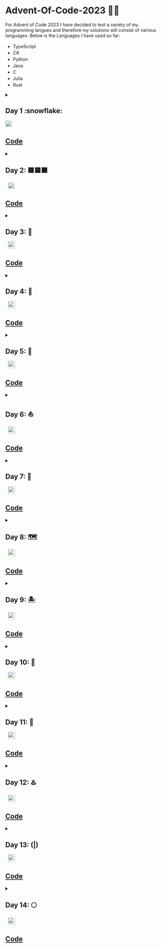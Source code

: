 # Advent-Of-Code-2023 :santa::christmas_tree:
For Advent of Code 2023 I have decided to test a variety of my programming langues and therefore my solutions will consist of various languages. Below is the Languages I have used so far:
- TypeScript <img width="17" height="17" src="https://cdn.jsdelivr.net/gh/devicons/devicon/icons/typescript/typescript-original.svg" />
- C# <img width="17" height="17" src="https://cdn.jsdelivr.net/gh/devicons/devicon/icons/csharp/csharp-original.svg" />
- Python <img width="17" height="17" src="https://cdn.jsdelivr.net/gh/devicons/devicon/icons/python/python-original.svg" />
- Java <img width="17" height="17" src="https://cdn.jsdelivr.net/gh/devicons/devicon/icons/java/java-original.svg" />
- C <img width="17" height="17" src="https://cdn.jsdelivr.net/gh/devicons/devicon/icons/c/c-original.svg" />
- Julia <img width="17" height="17" src="https://cdn.jsdelivr.net/gh/devicons/devicon/icons/julia/julia-original.svg" />
- Rust <img width="17" height="17" src="https://cdn.jsdelivr.net/gh/devicons/devicon/icons/rust/rust-plain.svg" />
<details closed >
  <summary>
    <h2>Day 1 :snowflake:</h2>
    <img width="20" height="20" src="https://cdn.jsdelivr.net/gh/devicons/devicon/icons/typescript/typescript-original.svg" />&nbsp;
    <h2><a href="https://github.com/Hollerina/Advent-Of-Code-2023/blob/658c449d9fbf7ea7c3e84fadd49ecf9703801fa5/day1/day1.ts">Code</a></h2>
  </summary>
<ul>
  <li>
    <b>Part 1:</b><br/>
    <b>&emsp;Input:</b><br/>
    <span>&emsp;&emsp;&emsp;List of strings containing numbers and characters. </span><br/>
    <b>&emsp;Task:</b><br/>
    <span>&emsp;&emsp;&emsp;For each element in the strings list find the first and last number to combine them to make a new number.</span><br/>
    <span>&emsp;&emsp;&emsp;Such as "wed3hgpt5" would form "35". Add all these values up to get output.</span><br/>
    <b>&emsp;Output:</b><br/>
    <span>&emsp;&emsp;&emsp;The summation of all the strings values.</span><br/>
    <b>&emsp;Soloution Overview:</b><br/>
    <span>&emsp;&emsp;&emsp;For each string in the list loop through each index and check if current index can be converted to number.</span><br/>
    <span>&emsp;&emsp;&emsp;Continue until the first and last numbers are found in the string. When found create new number and add to a running total.</span>
  </li>
  <li>
    <b>Part 2:</b><br/>
    <b>&emsp;Input:</b><br/>
    <span>&emsp;&emsp;&emsp;List of strings containing numbers and characters. </span><br/>
    <b>&emsp;Task:</b><br/>
    <span>&emsp;&emsp;&emsp;For each element in the strings list find the first and last number to combine them to make a new number.</span><br/>
    <span>&emsp;&emsp;&emsp;Where numbers may be represented in their numerical format or string format (7, "seven").</span><br/>
    <span>&emsp;&emsp;&emsp;Such as "twone4" would form "24". Add all these values up to get output.</span><br/>
    <b>&emsp;Output:</b><br/>
    <span>&emsp;&emsp;&emsp;The summation of all the strings values.</span><br/>
    <b>&emsp;Soloution Overview:</b><br/>
    <span>&emsp;&emsp;&emsp;For each string in the list loop through each index and check if current index can be converted to number.</span><br/>
    <span>&emsp;&emsp;&emsp;If it can't be converted then check if the current index character is same as any of the starting characters of the words for numbers.</span></br>
    <span>&emsp;&emsp;&emsp;If it matches any loop through each possibility for that character comparing each to the original string.</span></br>
    <span>&emsp;&emsp;&emsp;If a match is found then use the conversion hashmap to create the new number to be used in the summation.</span></br>
    <span>&emsp;&emsp;&emsp;Continue until the first and last numbers are found in the string. When found create new number and add to a running total.</span>
  </li>
</ul>
</details>
<details closed>
  <summary>
    <h2>Day 2: 🟥🟦🟩</h2>&nbsp;
    <img width="20" height="20" src="https://cdn.jsdelivr.net/gh/devicons/devicon/icons/typescript/typescript-original.svg" />&nbsp;
    <h2><a href="https://github.com/Hollerina/Advent-Of-Code-2023/blob/658c449d9fbf7ea7c3e84fadd49ecf9703801fa5/day2/day2.ts">Code</a></h2>
  </summary>
  <ul>
    <li>
      <b>Part 1:</b><br/>
      <b>&emsp;Input:</b><br/>
      <span>&emsp;&emsp;&emsp;List of games which include the sets played within each game.</span><br/>
      <b>&emsp;Task:</b><br/>
      <span>&emsp;&emsp;&emsp;See if the games can be played with only allowing 12 red, 13 green and 14 blue cubes.</span><br/>
      <span>&emsp;&emsp;&emsp;Add up all the game IDs of the games that are possible.</span><br/>
      <b>&emsp;Output;</b></br>
      <span>&emsp;&emsp;&emsp;Summation of game IDs</span><br/>
      <b>&emsp;Solution Overview:</b></br>
      <span>&emsp;&emsp;&emsp;For each different game split the input up into the different sets given.</span><br/>
      <span>&emsp;&emsp;&emsp;For each element in the set find the maximum number it can be for that colour and compare to the value.</span><br/>
      <span>&emsp;&emsp;&emsp;If it is smaller than the value it can be then can add to count to show this set is valid.</span><br/>
      <span>&emsp;&emsp;&emsp;Check after each game loop through if all sets are valid. If they are add to the running total</span><br/>
    </li>
    <li>
      <b>Part 2:</b><br/>
      <b>&emsp;Input:</b><br/>
      <span>&emsp;&emsp;&emsp;List of games which include the sets played within each game.</span><br/>
      <b>&emsp;Task:</b><br/>
      <span>&emsp;&emsp;&emsp;Find the minimum number of cubes needed for each colour for the game to be played.</span><br/>
      <span>&emsp;&emsp;&emsp;Then multiply the 3 values together and add that value to the running sum.</span><br/>
      <b>&emsp;Output:</b><br/>
      <span>&emsp;&emsp;&emsp;The summation of the multiplication of each set.</span><br/>
      <b>&emsp;Solution Overview:</b><br/>
      <span>&emsp;&emsp;&emsp;For each game, the min of each set is found by comparing each value to a hashmap containing the min values.</span><br/>
      <span>&emsp;&emsp;&emsp;Once the minimum for each value is found calculate the multiplication and add to the running total.</span><br/>
    </li>
  </ul>
</details>
<details closed>
  <summary>
    <h2>Day 3: 🚠</h2>&nbsp;
    <img width="23" height="23" src="https://cdn.jsdelivr.net/gh/devicons/devicon/icons/csharp/csharp-original.svg" />&nbsp;
    <h2><a href="https://github.com/Hollerina/Advent-Of-Code-2023/tree/7101f646e9f85b5e4bc7c74ad995cb89692e93bf/day3">Code</a></h2>
  </summary>
  <ul>
    <li>
      <b>Part 1:</b></br>
      <b>&emsp;Input:</b><br/>
      <span>&emsp;&emsp;&emsp;List of strings where each one contains either special characters/dots/numbers.</span><br/>
      <b>&emsp;Task:</b><br/>
      <span>&emsp;&emsp;&emsp;Add all the values together that are adjacent (diagonally, up/down, left/right) to special characters.</span><br/>
      <b>&emsp;Output:</b><br/>
      <span>&emsp;&emsp;&emsp;Summation of all adjacent numbers to symbols.</span><br/>
      <b>&emsp;Solution Overview:</b></br>
      <span>&emsp;&emsp;&emsp;To find the numbers needed to be added. The program finds positions of all special chars.</span><br/>
      <span>&emsp;&emsp;&emsp;Once they have all been found, each of the eight positions around it are checked.</span><br/>
      <span>&emsp;&emsp;&emsp;If a number is present in the positions around, the find number function is called.</span><br/>
      <span>&emsp;&emsp;&emsp;Once the number has been found it is added to the total.</span><br/>
      <b>Part 2:</b></br>
      <b>&emsp;Input:</b><br/>
      <span>&emsp;&emsp;&emsp;List of strings where each one contains either special characters/dots/numbers.</span><br/>
      <b>&emsp;Task:</b><br/>
      <span>&emsp;&emsp;&emsp;Find the gears which are represented by * and have two values adjacent.</span><br/>
      <span>&emsp;&emsp;&emsp;Using these values multiply them and add to running sum.</span><br/>
      <b>&emsp;Output:</b><br/>
      <span>&emsp;&emsp;&emsp;Summation of all multiplications of the two numbers adjacent to gear.</span><br/>
      <b>&emsp;Solution Overview:</b><br/>
      <span>&emsp;&emsp;&emsp;Using find special char array, find * gears. Then find the numbers around those gears and have a count.</span><br/>
      <span>&emsp;&emsp;&emsp;Count allows us to see if the requirement of two has been met. If it was met then can add it to the sum.</span><br/>
    </li>
  </ul>
</details>
<details closed>
  <summary>
    <h2>Day 4: 🔢</h2>&nbsp;
    <img width="23" height="23" src="https://cdn.jsdelivr.net/gh/devicons/devicon/icons/csharp/csharp-original.svg" />&nbsp;
    <h2><a href="https://github.com/Hollerina/Advent-Of-Code-2023/tree/d65d143efbb8e7562312baef20d040231bfe1b47/day4">Code</a></h2>
  </summary>
  <ul>
    <li>
      <b>Part 1:</b></br>
      <b>&emsp;Input:</b><br/>
      <span>&emsp;&emsp;&emsp;List of strings where each one represents the winning numbers and your numbers.</span><br/>
      <b>&emsp;Task:</b><br/>
      <span>&emsp;&emsp;&emsp;Find numbers you won with and doubling score every time have win on card.</span><br/>
      <b>&emsp;Output:</b><br/>
      <span>&emsp;&emsp;&emsp;Summation of all the winnings.</span><br/>
      <b>&emsp;Solution Overview:</b><br/>
      <span>&emsp;&emsp;&emsp;Split the input of each line into winning numbers and your numbers.</span><br/>
      <span>&emsp;&emsp;&emsp;Using Contains check if your number is in winning number.</span><br/>
      <span>&emsp;&emsp;&emsp;If it is then add 1 if first value otherwise double score.</span><br/>
      <b>Part 2:</b><br/>
      <b>&emsp;Input:</b><br/>
      <span>&emsp;&emsp;&emsp;List of strings where each one represents the winning numbers and your numbers.</span><br/>
      <b>&emsp;Task:</b><br/>
      <span>&emsp;&emsp;&emsp;Find how many scratch cards there was.</span><br/>
      <b>&emsp;Output:</b><br/>
      <span>&emsp;&emsp;&emsp;Summation of number of scratch cards.</span><br/>
      <b>&emsp;Solution Overview:</b></br>
      <span>&emsp;&emsp;&emsp;Find the winning values in the scratch card. </span><br/>
      <span>&emsp;&emsp;&emsp;Build an array which will hold how many of that scratch card you won.</span><br/>
      <span>&emsp;&emsp;&emsp;Add up all the values in the array for each index.</span><br/>
    </li>
  </ul>
</details>
<details closed>
  <summary>
    <h2>Day 5: 🌱</h2>&nbsp;
    <img width="23" height="23" src="https://cdn.jsdelivr.net/gh/devicons/devicon/icons/python/python-original.svg" />&nbsp;
    <h2><a href="https://github.com/Hollerina/Advent-Of-Code/tree/0e44c476329ebfb10974b3ccb89a50627b64f257/day5">Code</a></h2>
  </summary>
  <ul>
    <li>
      <b>Part 1:</b></br>
      <b>&emsp;Input:</b><br/>
      <span>&emsp;&emsp;&emsp;Seeds along with the sets of mappings.</span><br/>
      <b>&emsp;Task:</b><br/>
      <span>&emsp;&emsp;&emsp;Compute the mappings on the set of seeds and find the min value.</span><br/>
      <b>&emsp;Output:</b><br/>
      <span>&emsp;&emsp;&emsp;Min seed plot.</span><br/>
      <b>&emsp;Solution Overview:</b></br>
      <span>&emsp;&emsp;&emsp;Have an array of seeds and an array of map sets.</span><br/>
      <span>&emsp;&emsp;&emsp;For each map set pass seeds and that map set to mappings.</span><br/>
      <span>&emsp;&emsp;&emsp;In mappings for each seed find the corresponding mapping.</span><br/>
      <span>&emsp;&emsp;&emsp;If no mapping is found then return just the orginal number.</span><br/>
      <span>&emsp;&emsp;&emsp;Continue until all mappings are complete.</span><br/>
      <b>Part 2:</b><br/>
      <b>&emsp;Input:</b><br/>
      <span>&emsp;&emsp;&emsp;Seed ranges along with the sets of mappings.</span><br/>
      <b>&emsp;Task:</b><br/>
      <span>&emsp;&emsp;&emsp;Compute the mappings on the set of seeds and find the min value.</span><br/>
      <b>&emsp;Output:</b><br/>
      <span>&emsp;&emsp;&emsp;Min seed plot.</span><br/>
      <b>&emsp;Solution Overview:</b><br/>
      <span>&emsp;&emsp;&emsp;Create an array which will store the start and end point of ranges for the seeds.</span><br/>
      <span>&emsp;&emsp;&emsp;For each mapping type, call mapping_sets which passes through seeds array and map.</span><br/>
      <span>&emsp;&emsp;&emsp;For each seed range find the corresponding mapping.</span><br/>
      <span>&emsp;&emsp;&emsp;If the start and end are both included in mapping range then map the entire set.</span><br/>
      <span>&emsp;&emsp;&emsp;If only start and end are in range, find the mapped range and create a new seed range of unmapped.</span><br/>
      <span>&emsp;&emsp;&emsp;If the mapping range is inside the seed range, map these seeds and create two new seed ranges.</span><br/>
      <span>&emsp;&emsp;&emsp;Repeat until all seed range mappings are complete and then find the minimum.</span><br/>
    </li>
  </ul>
</details>
<details closed>
  <summary>
    <h2>Day 6: ⛵</h2>&nbsp;
    <img width="23" height="23" src="https://cdn.jsdelivr.net/gh/devicons/devicon/icons/python/python-original.svg" />&nbsp;
    <h2><a href="https://github.com/Hollerina/Advent-Of-Code/tree/e863fb5bfbe163f8e9c26d387148ced650d73fc0/day6">Code</a></h2>
  </summary>
  <ul>
    <li>
      <b>Part 1:</b></br>
      <b>&emsp;Input:</b><br/>
      <span>&emsp;&emsp;&emsp;Time and distances for each race.</span><br/>
      <b>&emsp;Task:</b><br/>
      <span>&emsp;&emsp;&emsp;Compute how many different ways the record can be beaten in the time limit.</span><br/>
      <b>&emsp;Output:</b><br/>
      <span>&emsp;&emsp;&emsp;Number of ways to beat record.</span><br/>
      <b>&emsp;Solution Overview:</b></br>
      <span>&emsp;&emsp;&emsp;Split the input into two arrays containing the time and distances.</span><br/>
      <span>&emsp;&emsp;&emsp;For each time compute, using quadratics, all the timings.</span><br/>
      <span>&emsp;&emsp;&emsp;Using reduce calculate how many elements are above the distance for that race.</span><br/>
      <b>Part 2:</b><br/>
      <b>&emsp;Input:</b><br/>
      <span>&emsp;&emsp;&emsp;Time and distances for each race.</span><br/>
      <b>&emsp;Task:</b><br/>
      <span>&emsp;&emsp;&emsp;Compute how many different ways the record can be beaten in the time limit.</span><br/>
      <b>&emsp;Output:</b><br/>
      <span>&emsp;&emsp;&emsp;Number of ways to beat record.</span><br/>
      <b>&emsp;Solution Overview:</b><br/>
      <span>&emsp;&emsp;&emsp;Split intput into distance and time and trim numbers to create one number.</span><br/>
      <span>&emsp;&emsp;&emsp;Call quadratic using that number and then reduce output comparing to distance.</span><br/>
    </li>
  </ul>
</details>
<details closed>
  <summary>
    <h2>Day 7: 🐫</h2>&nbsp;
    <img width="23" height="23" src="https://cdn.jsdelivr.net/gh/devicons/devicon/icons/java/java-original.svg" />&nbsp;
    <h2><a href="https://github.com/Hollerina/Advent-Of-Code/tree/203deac9503479865f52cbe58b3157cdcccdd410/day7">Code</a></h2>
  </summary>
  <ul>
    <li>
      <b>Part 1:</b></br>
      <b>&emsp;Input:</b><br/>
      <span>&emsp;&emsp;&emsp;Poker hands with bets.</span><br/>
      <b>&emsp;Task:</b><br/>
      <span>&emsp;&emsp;&emsp;Compute winnings after ordering the hands.</span><br/>
      <b>&emsp;Output:</b><br/>
      <span>&emsp;&emsp;&emsp;Total winnings.</span><br/>
      <b>&emsp;Solution Overview:</b></br>
      <span>&emsp;&emsp;&emsp;For each hand transform into a set. Then using length determine the hand type.</span><br/>
      <span>&emsp;&emsp;&emsp;Call the sorting function with hand and the array of same type of hands.</span><br/>
      <span>&emsp;&emsp;&emsp;Sort based on highest first digit and if same move to next digit.</span><br/>
      <span>&emsp;&emsp;&emsp;Sumate the winnings and return the final output.</span><br/>
      <b>Part 2:</b><br/>
      <b>&emsp;Input:</b><br/>
      <span>&emsp;&emsp;&emsp;Poker hands with bets.</span><br/>
      <b>&emsp;Task:</b><br/>
      <span>&emsp;&emsp;&emsp;Compute winnings after ordering the hands, with J being a joker (wild card).</span><br/>
      <b>&emsp;Output:</b><br/>
      <span>&emsp;&emsp;&emsp;Total winnings.</span><br/>
      <b>&emsp;Solution Overview:</b><br/>
      <span>&emsp;&emsp;&emsp;Same as before, but this time count how many J occur. Using this determine the hand.</span><br/>
      <span>&emsp;&emsp;&emsp;Call sorting with the new knowledge that J is the worst card in deck.</span><br/>
      <span>&emsp;&emsp;&emsp;Summate the total winnings.</span><br/>
    </li>
  </ul>
</details>
<details closed>
  <summary>
    <h2>Day 8: 🗺️</h2>&nbsp;
    <img width="23" height="23" src="https://cdn.jsdelivr.net/gh/devicons/devicon/icons/java/java-original.svg" />&nbsp;
    <h2><a href="https://github.com/Hollerina/Advent-Of-Code/tree/52f3236de71d5a29ca678e156bbacc23870c2516/day8">Code</a></h2>
  </summary>
  <ul>
    <li>
      <b>Part 1:</b></br>
      <b>&emsp;Input:</b><br/>
      <span>&emsp;&emsp;&emsp;Directions and nodes.</span><br/>
      <b>&emsp;Task:</b><br/>
      <span>&emsp;&emsp;&emsp;Calculate the paths using the directions by starting at AAA and ending at ZZZ.</span><br/>
      <b>&emsp;Output:</b><br/>
      <span>&emsp;&emsp;&emsp;Number of steps taken.</span><br/>
      <b>&emsp;Solution Overview:</b></br>
      <span>&emsp;&emsp;&emsp;Split input into directions and create a hashmap for the nodes.</span><br/>
      <span>&emsp;&emsp;&emsp;Starting at AAA, follow the directions until ZZZ is found.</span><br/>
      <b>Part 2:</b><br/>
      <b>&emsp;Input:</b><br/>
      <span>&emsp;&emsp;&emsp;Directions and nodes.</span><br/>
      <b>&emsp;Task:</b><br/>
      <span>&emsp;&emsp;&emsp;Calculate all paths from any node ending in A to corresponding node ending in Z.</span><br/>
      <b>&emsp;Output:</b><br/>
      <span>&emsp;&emsp;&emsp;Number of steps taken.</span><br/>
      <b>&emsp;Solution Overview:</b><br/>
      <span>&emsp;&emsp;&emsp;Same as before, however now need to find all nodes ending in A.</span><br/>
      <span>&emsp;&emsp;&emsp;Find the distance between each A and Z path and then find the LCM of all paths.</span><br/>
    </li>
  </ul>
</details>
<details closed>
  <summary>
    <h2>Day 9: 🏝️</h2>&nbsp;
    <img width="23" height="23" src="https://cdn.jsdelivr.net/gh/devicons/devicon/icons/c/c-original.svg" />&nbsp;
    <h2><a href="https://github.com/Hollerina/Advent-Of-Code/tree/053240b484db5995a36eb81d8ad36a7fcbe545ba/day9">Code</a></h2>
  </summary>
  <ul>
    <li>
      <b>Part 1:</b></br>
      <b>&emsp;Input:</b><br/>
      <span>&emsp;&emsp;&emsp;List of Sequences.</span><br/>
      <b>&emsp;Task:</b><br/>
      <span>&emsp;&emsp;&emsp;Find the next value in the sequence.</span><br/>
      <b>&emsp;Output:</b><br/>
      <span>&emsp;&emsp;&emsp;Next number in Sequence.</span><br/>
      <b>&emsp;Solution Overview:</b></br>
      <span>&emsp;&emsp;&emsp;Recurrsively find the difference between the values in the array.</span><br/>
      <span>&emsp;&emsp;&emsp;When hit 0, go back up to find value to add to last to get the output.</span><br/>
      <b>Part 2:</b><br/>
      <b>&emsp;Input:</b><br/>
      <span>&emsp;&emsp;&emsp;List of Sequences.</span><br/>
      <b>&emsp;Task:</b><br/>
      <span>&emsp;&emsp;&emsp;Find the first value in the path before the given sequence.</span><br/>
      <b>&emsp;Output:</b><br/>
      <span>&emsp;&emsp;&emsp;Number in Sequence before first.</span><br/>
      <b>&emsp;Solution Overview:</b><br/>
      <span>&emsp;&emsp;&emsp;Same as before, recurrsively find the differnce between the values.</span><br/>
      <span>&emsp;&emsp;&emsp;When all 0, go back up and find the difference needed to be taken away from orginal first value.</span><br/>
    </li>
  </ul>
</details>
<details closed>
  <summary>
    <h2>Day 10: 🔩</h2>&nbsp;
    <img width="23" height="23" src="https://cdn.jsdelivr.net/gh/devicons/devicon/icons/c/c-original.svg" />&nbsp;
    <h2><a href="https://github.com/Hollerina/Advent-Of-Code/tree/053240b484db5995a36eb81d8ad36a7fcbe545ba/day10">Code</a></h2>
  </summary>
  <ul>
    <li>
      <b>Part 1:</b></br>
      <b>&emsp;Input:</b><br/>
      <span>&emsp;&emsp;&emsp;The maze containg pipes and empty spaces.</span><br/>
      <b>&emsp;Task:</b><br/>
      <span>&emsp;&emsp;&emsp;Find what is the furtherst away pipe from the start.</span><br/>
      <b>&emsp;Output:</b><br/>
      <span>&emsp;&emsp;&emsp;Number of steps from start.</span><br/>
      <b>&emsp;Solution Overview:</b></br>
      <span>&emsp;&emsp;&emsp;Create an enum which will hold the directions for each char.</span><br/>
      <span>&emsp;&emsp;&emsp;Find the start and decide which direction to go in by comparing surronding elements.</span><br/>
      <span>&emsp;&emsp;&emsp;Once start of path found, use ENUM to walk through the entire path recording step count.</span><br/>
      <span>&emsp;&emsp;&emsp;Return step count / 2.</span><br/>
      <b>Part 2:</b><br/>
      <b>&emsp;Input:</b><br/>
      <span>&emsp;&emsp;&emsp;The maze containg pipes and empty spaces.</span><br/>
      <b>&emsp;Task:</b><br/>
      <span>&emsp;&emsp;&emsp;Find how many tiles are enclosed by the main loop.</span><br/>
      <b>&emsp;Output:</b><br/>
      <span>&emsp;&emsp;&emsp;Amount of tiles enclosed.</span><br/>
      <b>&emsp;Solution Overview:</b><br/>
      <span>&emsp;&emsp;&emsp;Find the coordinates of the main loop. Then using this turn any tile not in it to a *.</span><br/>
      <span>&emsp;&emsp;&emsp;Looping through the entire grid system, if it is * within the given range find if in loop.</span><br/>
      <span>&emsp;&emsp;&emsp;To do this count how many vertical walls the tile crosses to reach the edges on left and right.</span><br/>
      <span>&emsp;&emsp;&emsp;If one or both or even then the tile is outside the loop.</span><br/>
    </li>
  </ul>
</details>
<details closed>
  <summary>
    <h2>Day 11: 🌠</h2>&nbsp;
    <img width="23" height="23" src="https://cdn.jsdelivr.net/gh/devicons/devicon/icons/julia/julia-original.svg" />&nbsp;
    <h2><a href="https://github.com/Hollerina/Advent-Of-Code/tree/4debdaa5adfdcf88a98c6b54513ecfb646d00aa8/day11">Code</a></h2>
  </summary>
  <ul>
    <li>
      <b>Part 1:</b></br>
      <b>&emsp;Input:</b><br/>
      <span>&emsp;&emsp;&emsp;Dots to represent empty space, # representing galaxies.</span><br/>
      <b>&emsp;Task:</b><br/>
      <span>&emsp;&emsp;&emsp;Find shortest distnace from each galaxey to others, noting if a row/col empty add another one.</span><br/>
      <b>&emsp;Output:</b><br/>
      <span>&emsp;&emsp;&emsp;Summation of all shortest distances from each galaxey to others.</span><br/>
      <b>&emsp;Solution Overview:</b></br>
      <span>&emsp;&emsp;&emsp;Start by finding the placement of the Galaxies and then find the col/row which are empty.</span><br/>
      <span>&emsp;&emsp;&emsp;Find the distance by counting steps horizontal then vertical.</span><br/>
      <span>&emsp;&emsp;&emsp;If one of the empty row/col is crossed add to the counter.</span><br/>
      <span>&emsp;&emsp;&emsp;Using counter can calculate actaul distance by. Widht + height + count.</span><br/>
      <b>Part 2:</b><br/>
      <b>&emsp;Input:</b><br/>
      <span>&emsp;&emsp;&emsp;Dots to represent empty space, # representing galaxies.</span><br/>
      <b>&emsp;Task:</b><br/>
      <span>&emsp;&emsp;&emsp;Find shortest distnace from each galaxey to others, noting if a row/col empty times by 1000000.</span><br/>
      <b>&emsp;Output:</b><br/>
      <span>&emsp;&emsp;&emsp;Summation of all shortest distances from each galaxey to others.</span><br/>
      <b>&emsp;Solution Overview:</b><br/>
      <span>&emsp;&emsp;&emsp;Proceed exactly as part one finding galaxies and emptys.</span><br/>
      <span>&emsp;&emsp;&emsp;Then calculate the shortest distnace for each. However multiply the count by 999999.</span><br/>
    </li>
  </ul>
</details>
<details closed>
  <summary>
    <h2>Day 12: ♨️</h2>&nbsp;
    <img width="23" height="23" src="https://cdn.jsdelivr.net/gh/devicons/devicon/icons/julia/julia-original.svg" />&nbsp;
    <h2><a href="https://github.com/Hollerina/Advent-Of-Code/tree/4debdaa5adfdcf88a98c6b54513ecfb646d00aa8/day12">Code</a></h2>
  </summary>
  <ul>
    <li>
      <b>Part 1:</b></br>
      <b>&emsp;Input:</b><br/>
      <span>&emsp;&emsp;&emsp;Each line representing which strings in order/not as well as uncertain springs.</span><br/>
      <b>&emsp;Task:</b><br/>
      <span>&emsp;&emsp;&emsp;Find all the combinations the strings can be placed in the ? within it.</span><br/>
      <b>&emsp;Output:</b><br/>
      <span>&emsp;&emsp;&emsp;Summation of all the possibilites.</span><br/>
      <b>&emsp;Solution Overview:</b></br>
      <span>&emsp;&emsp;&emsp;Recurrsion is used to find all the possible approachs for the string.</span><br/>
      <span>&emsp;&emsp;&emsp;If the start of string is contained withn in ".?", function called again minsu first part of string.</span><br/>
      <span>&emsp;&emsp;&emsp;As well as checking if first part is in "#?" then string is validated agaisnt the number array.</span><br/>
      <span>&emsp;&emsp;&emsp;If valid then it is called again without the first number and the string is concatenated to be without that num.</span><br/>
      <span>&emsp;&emsp;&emsp;1 is returned if the string is empty as well as num array, it also returned when num array is empty and string contain no more #.</span><br/>
      <b>Part 2:</b><br/>
      <b>&emsp;Input:</b><br/>
      <span>&emsp;&emsp;&emsp;Each line representing which strings in order/not as well as uncertain springs.</span><br/>
      <b>&emsp;Task:</b><br/>
      <span>&emsp;&emsp;&emsp;Find all the combinations the strings can be placed in the ? within it. The input needs to be multipled by 5.</span><br/>
      <b>&emsp;Output:</b><br/>
      <span>&emsp;&emsp;&emsp;Summation of all the possibilites.</span><br/>
      <b>&emsp;Solution Overview:</b><br/>
      <span>&emsp;&emsp;&emsp;Using the same method as before but now storing the state in a dictionary.</span><br/>
      <span>&emsp;&emsp;&emsp;This allows for a sped up process as can jsut call state in the array than recalling recurssion again.</span><br/>
    </li>
  </ul>
</details>
<details closed>
  <summary>
    <h2>Day 13: (|)</h2>&nbsp;
    <img width="23" height="23" src="https://cdn.jsdelivr.net/gh/devicons/devicon/icons/rust/rust-plain.svg" />&nbsp;
    <h2><a href="https://github.com/Hollerina/Advent-Of-Code/tree/53f815737c75e51cff5c7909ef854c731c5b2eb3/2023/day13">Code</a></h2>
  </summary>
  <ul>
    <li>
      <b>Part 1:</b></br>
      <b>&emsp;Input:</b><br/>
      <span>&emsp;&emsp;&emsp;Multiple grids of the . and #.</span><br/>
      <b>&emsp;Task:</b><br/>
      <span>&emsp;&emsp;&emsp;Find the line of symmetry.</span><br/>
      <b>&emsp;Output:</b><br/>
      <span>&emsp;&emsp;&emsp;The summation of all the lines of symmetrys.</span><br/>
      <b>&emsp;Solution Overview:</b></br>
      <span>&emsp;&emsp;&emsp;Begin by splitting the input into arrays for each grid and then each grid becomes char char array.</span><br/>
      <span>&emsp;&emsp;&emsp;Begin by searching for vertical line. For each possible index check if the grid is symmetrical.</span><br/>
      <span>&emsp;&emsp;&emsp;If no symmetry is found then continue onto the horrizontal search.</span><br/>
      <span>&emsp;&emsp;&emsp;Search each horrizontal index. Return the index and type of symmetry which was found.</span><br/>
      <b>Part 2:</b><br/>
      <b>&emsp;Input:</b><br/>
      <span>&emsp;&emsp;&emsp;Multiple grids of the . and #.</span><br/>
      <b>&emsp;Task:</b><br/>
      <span>&emsp;&emsp;&emsp;Find the new line of symmetry after finding the smudged char.</span><br/>
      <b>&emsp;Output:</b><br/>
      <span>&emsp;&emsp;&emsp;The summation of all the lines of symmetrys.</span><br/>
      <b>&emsp;Solution Overview:</b><br/>
      <span>&emsp;&emsp;&emsp;Same as before but change a char to be . if # and # if . . </span><br/>
      <span>&emsp;&emsp;&emsp;Continue this reverting back to orginal grid if no new line of symmetry found with flipped value.</span><br/>
      <span>&emsp;&emsp;&emsp;Make sure that the line of symmetry isn't matching the previous line which was found.</span><br/>
    </li>
  </ul>
</details>
<details closed>
  <summary>
    <h2>Day 14: 🌕</h2>&nbsp;
    <img width="23" height="23" src="https://cdn.jsdelivr.net/gh/devicons/devicon/icons/rust/rust-plain.svg" />&nbsp;
    <h2><a href="https://github.com/Hollerina/Advent-Of-Code/tree/53f815737c75e51cff5c7909ef854c731c5b2eb3/2023/day14">Code</a></h2>
  </summary>
  <ul>
    <li>
      <b>Part 1:</b></br>
      <b>&emsp;Input:</b><br/>
      <span>&emsp;&emsp;&emsp;Grid containing the placement of rocks.</span><br/>
      <b>&emsp;Task:</b><br/>
      <span>&emsp;&emsp;&emsp;Find the value of hwo top heavy the grid is after a roll north.</span><br/>
      <b>&emsp;Output:</b><br/>
      <span>&emsp;&emsp;&emsp;Summation of all values from north heavy.</span><br/>
      <b>&emsp;Solution Overview:</b></br>
      <span>&emsp;&emsp;&emsp;Rocks represented by # won't move when the grid is rolled.</span><br/>
      <span>&emsp;&emsp;&emsp;For each column find the distance from the top most row and keeping note of new top.</span><br/>
      <span>&emsp;&emsp;&emsp;If find # then this becomes the new top as rocks can't roll beyond this.</span><br/>
      <span>&emsp;&emsp;&emsp;Otherwise the new top is just the old top - 1 for each rock found.</span><br/>
      <b>Part 2:</b><br/>
      <b>&emsp;Input:</b><br/>
      <span>&emsp;&emsp;&emsp;Grid containing the placement of rocks.</span><br/>
      <b>&emsp;Task:</b><br/>
      <span>&emsp;&emsp;&emsp;Find the 1000000000 cycle north heavy value.</span><br/>
      <b>&emsp;Output:</b><br/>
      <span>&emsp;&emsp;&emsp;Summation of all values from north heavy.</span><br/>
      <b>&emsp;Solution Overview:</b><br/>
      <span>&emsp;&emsp;&emsp;Begin by finding each cycle by spinning North, East ,South and West.</span><br/>
      <span>&emsp;&emsp;&emsp;Record each cycle in a hashmap storing the cycle number and the grid.</span><br/>
      <span>&emsp;&emsp;&emsp;Continue this process until a cycle is found. Using this cycle find the grid needed.</span><br/>
      <span>&emsp;&emsp;&emsp;Once the grid has been found then can calculate the north heavy value.</span><br/>
    </li>
  </ul>
</details>
<span>&emsp;&emsp;&emsp;</span><br/>

